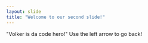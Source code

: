 ```yaml
---
layout: slide
title: "Welcome to our second slide!"
---
```

"Volker is da code hero!"
Use the left arrow to go back!
